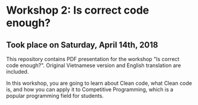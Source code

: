 # Workshop 2: Is correct code enough?
## Took place on Saturday, April 14th, 2018
This repository contains PDF presentation for the workshop "Is correct code enough?". Original Vietnamese version and English translation are included.

In this workshop, you are going to learn about Clean code, what Clean code is, and how you can apply it to Competitive Programming, which is a popular programming field for students.
